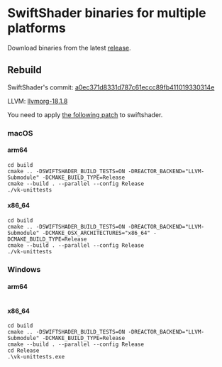 # SwiftShader binaries for multiple platforms

Download binaries from the latest [release](https://github.com/rokuz/swiftshader_binaries/releases/tag/release_1).

## Rebuild

SwiftShader's commit: [a0ec371d8331d787c61eccc89fb411019330314e](https://github.com/google/swiftshader/commit/a0ec371d8331d787c61eccc89fb411019330314e)

LLVM: [llvmorg-18.1.8](https://github.com/llvm/llvm-project/tree/llvmorg-18.1.8)

You need to apply [the following patch](https://github.com/rokuz/swiftshader_binaries/blob/main/swiftshader.patch) to swiftshader.

### macOS
#### arm64
```
cd build
cmake .. -DSWIFTSHADER_BUILD_TESTS=ON -DREACTOR_BACKEND="LLVM-Submodule" -DCMAKE_BUILD_TYPE=Release
cmake --build . --parallel --config Release
./vk-unittests
```

#### x86_64
```
cd build
cmake .. -DSWIFTSHADER_BUILD_TESTS=ON -DREACTOR_BACKEND="LLVM-Submodule" -DCMAKE_OSX_ARCHITECTURES="x86_64" -DCMAKE_BUILD_TYPE=Release
cmake --build . --parallel --config Release
./vk-unittests
```

### Windows
#### arm64
```
```

#### x86_64
```
cd build
cmake .. -DSWIFTSHADER_BUILD_TESTS=ON -DREACTOR_BACKEND="LLVM-Submodule" -DCMAKE_BUILD_TYPE=Release
cmake --build . --parallel --config Release
cd Release
.\vk-unittests.exe
```
